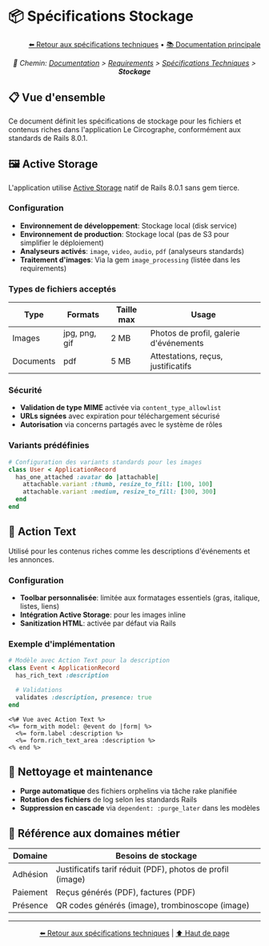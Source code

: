 # 📦 Spécifications Stockage

<div align="right">
  <a href="./README.md">⬅️ Retour aux spécifications techniques</a> •
  <a href="../../profile/README.md">📚 Documentation principale</a>
</div>

<p align="center"><i>🧭 Chemin: <a href="../../profile/README.md">Documentation</a> > <a href="../README.md">Requirements</a> > <a href="./README.md">Spécifications Techniques</a> > <b>Stockage</b></i></p>

## 📋 Vue d'ensemble

Ce document définit les spécifications de stockage pour les fichiers et contenus riches dans l'application Le Circographe, conformément aux standards de Rails 8.0.1.

## 🖼️ Active Storage

L'application utilise [Active Storage](https://guides.rubyonrails.org/active_storage_overview.html) natif de Rails 8.0.1 sans gem tierce.

### Configuration
- **Environnement de développement**: Stockage local (disk service)
- **Environnement de production**: Stockage local (pas de S3 pour simplifier le déploiement)
- **Analyseurs activés**: `image`, `video`, `audio`, `pdf` (analyseurs standards)
- **Traitement d'images**: Via la gem `image_processing` (listée dans les requirements)

### Types de fichiers acceptés
| Type | Formats | Taille max | Usage |
|------|---------|------------|-------|
| Images | jpg, png, gif | 2 MB | Photos de profil, galerie d'événements |
| Documents | pdf | 5 MB | Attestations, reçus, justificatifs |

### Sécurité
- **Validation de type MIME** activée via `content_type_allowlist`
- **URLs signées** avec expiration pour téléchargement sécurisé
- **Autorisation** via concerns partagés avec le système de rôles

### Variants prédéfinies
```ruby
# Configuration des variants standards pour les images
class User < ApplicationRecord
  has_one_attached :avatar do |attachable|
    attachable.variant :thumb, resize_to_fill: [100, 100]
    attachable.variant :medium, resize_to_fill: [300, 300]
  end
end
```

## 📝 Action Text

Utilisé pour les contenus riches comme les descriptions d'événements et les annonces.

### Configuration
- **Toolbar personnalisée**: limitée aux formatages essentiels (gras, italique, listes, liens)
- **Intégration Active Storage**: pour les images inline
- **Sanitization HTML**: activée par défaut via Rails

### Exemple d'implémentation
```ruby
# Modèle avec Action Text pour la description
class Event < ApplicationRecord
  has_rich_text :description

  # Validations
  validates :description, presence: true
end
```

```erb
<%# Vue avec Action Text %>
<%= form_with model: @event do |form| %>
  <%= form.label :description %>
  <%= form.rich_text_area :description %>
<% end %>
```

## 🔄 Nettoyage et maintenance

- **Purge automatique** des fichiers orphelins via tâche rake planifiée
- **Rotation des fichiers** de log selon les standards Rails
- **Suppression en cascade** via `dependent: :purge_later` dans les modèles

## 📎 Référence aux domaines métier

| Domaine | Besoins de stockage |
|---------|---------------------|
| Adhésion | Justificatifs tarif réduit (PDF), photos de profil (image) |
| Paiement | Reçus générés (PDF), factures (PDF) |
| Présence | QR codes générés (image), trombinoscope (image) |

---

<div align="center">
  <p>
    <a href="./README.md">⬅️ Retour aux spécifications techniques</a> | 
    <a href="#-spécifications-stockage">⬆️ Haut de page</a>
  </p>
</div> 